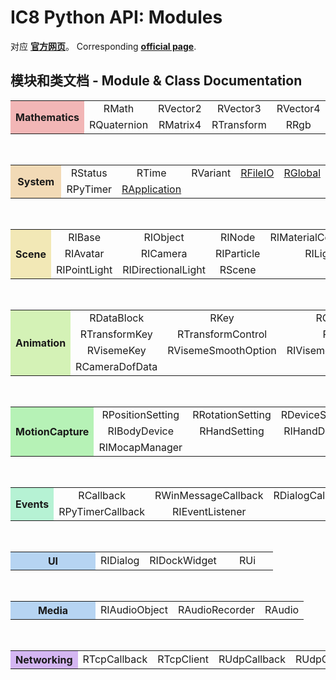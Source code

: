 # IC8 Python API: Modules
对应 [**官方网页**](https://wiki.reallusion.com/IC8_Python_API)。
Corresponding [**official page**](https://wiki.reallusion.com/IC8_Python_API).

## 模块和类文档 - Module & Class Documentation
<table style="text-align:center;">
    <tr>
        <th rowspan="2" style="width: 120px; background-color: #f2b6b6;"> Mathematics </th>
        <td> RMath </td>
        <td> RVector2 </td>
        <td> RVector3 </td>
        <td> RVector4  </td>
        <td> RMatrix3 </td>
    </tr>
    <tr>
        <td> RQuaternion </td>
        <td> RMatrix4 </td>
        <td> RTransform </td>
        <td> RRgb </td>
        <td> RColor </td>
    </tr> 
</table>
</br>
<table style="text-align:center;">
    <tr>
        <th rowspan="2" style="width: 120px; background-color: #f2dab6;"> System </th>
        <td> RStatus </td>
        <td> RTime </td>
        <td> RVariant </td>
        <td><a href="./System/RFileIO.md"> RFileIO </a></td>
        <td><a href="./System/RGlobal.md"> RGlobal </a></td>
    </tr>
    <tr>
        <td> RPyTimer </td>
        <td><a href="./System/RApplication.md"> RApplication </a></td>
        <td>  </td>
        <td>  </td>
        <td>  </td>
    </tr> 
</table>
</br>
<table style="text-align:center;">
    <tr>
        <th rowspan="3" style="width: 120px; background-color: #f2e8b6;"> Scene </th>
        <td> RIBase </td>
        <td> RIObject </td>
        <td> RINode </td>
        <td> RIMaterialComponent </td>
        <td> RIProp </td>
    </tr>
    <tr>
        <td> RIAvatar </td>
        <td> RICamera </td>
        <td> RIParticle </td>
        <td> RILight </td>
        <td> RISpotLight </td>
    </tr> 
    <tr>
        <td> RIPointLight </td>
        <td> RIDirectionalLight </td>
        <td> RScene </td>
        <td>  </td>
        <td>  </td>
    </tr> 
</table>
</br>
<table style="text-align:center;">
    <tr>
        <th rowspan="4" style="width: 120px; background-color: #d4f2b6;"> Animation </th>
        <td> RDataBlock </td>
        <td> RKey </td>
        <td> RControl </td>
        <td> RFloatKey </td>
        <td> RFloatControl </td>
    </tr>
    <tr>
        <td> RTransformKey </td>
        <td> RTransformControl </td>
        <td> RlClip </td>
        <td><a href="./Animation/RISkeletonComponent.md"> RISkeletonComponent </a></td>
        <td> RIHikEffectorComponent </td>
    </tr> 
    <tr>
        <td> RVisemeKey </td>
        <td> RVisemeSmoothOption </td>
        <td> RIVisemeComponent </td>
        <td> RIMorphComponent </td>
        <td> RIFaceComponent </td>
    </tr> 
    <tr>
        <td> RCameraDofData </td>
        <td>  </td>
        <td>  </td>
        <td>  </td>
        <td>  </td>
    </tr> 
</table>
</br>
<table style="text-align:center;">
    <tr>
        <th rowspan="3" style="width: 120px; background-color: #b6f2b6;"> MotionCapture </th>
        <td> RPositionSetting </td>
        <td> RRotationSetting </td>
        <td> RDeviceSetting </td>
        <td> RIDeviceBase </td>
        <td> RBodySetting </td>
    </tr>
    <tr>
        <td> RIBodyDevice </td>
        <td> RHandSetting </td>
        <td> RIHandDevice </td>
        <td> RFacialSetting </td>
        <td> RIFacialDevice </td>
    </tr>
    <tr>
        <td> RIMocapManager </td>
        <td>  </td>
        <td>  </td>
        <td>  </td>
        <td>  </td>
    </tr> 
</table>
</br>
<table style="text-align:center;">
    <tr>
        <th rowspan="2" style="width: 120px; background-color: #b6f2d4;"> Events </th>
        <td> RCallback </td>
        <td> RWinMessageCallback </td>
        <td> RDialogCallback </td>
        <td><a href="./Events/REventCallback.md"> REventCallback </a></td>
        <td> REventHandler </td>
    </tr>
    <tr>
        <td> RPyTimerCallback </td>
        <td> RIEventListener </td>
        <td>  </td>
        <td>  </td>
        <td>  </td>
    </tr> 
</table>
</br>
<table style="text-align:center;">
    <tr>
        <th rowspan="1" style="width: 120px; background-color: #b6d4f2;"> UI </th>
        <td> RIDialog </td>
        <td> RIDockWidget </td>
        <td> &emsp; RUi &emsp;  </td>
    </tr>
</table>
</br>
<table width="100%" style="text-align:center;">
    <tr>
        <th rowspan="1" style="width: 120px; background-color: #b6d4f2;"> Media </th>
        <td> RIAudioObject </td>
        <td> RAudioRecorder </td>
        <td> RAudio </td>
    </tr>
</table>
</br>
<table width="100%" style="text-align:center;">
    <tr>
        <th rowspan="1" style="width: 120px; background-color: #d4b6f2;"> Networking </th>
        <td> RTcpCallback </td>
        <td> RTcpClient </td>
        <td> RUdpCallback </td>
        <td> RUdpClient </td>
    </tr>
</table>

